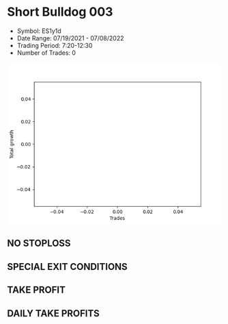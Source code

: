 # Short Bulldog 003 
- Symbol: ES1y1d
- Date Range: 07/19/2021 - 07/08/2022
- Trading Period: 7:20-12:30
- Number of Trades: 0

![Plot](ShortBulldog003ES1y1d.png)
## NO STOPLOSS









## SPECIAL EXIT CONDITIONS 


## TAKE PROFIT











## DAILY TAKE PROFITS




























